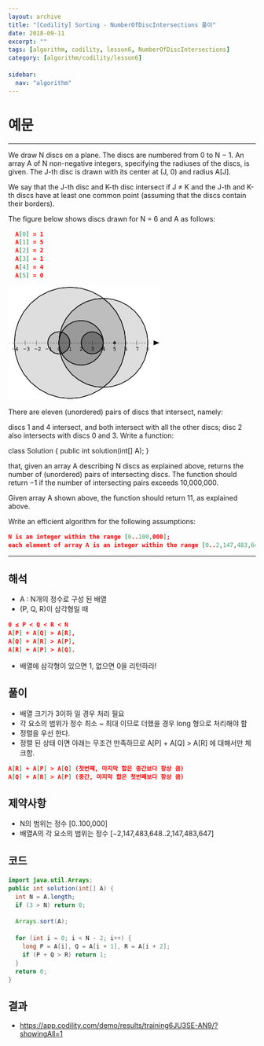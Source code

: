 ```yaml
---
layout: archive
title: "[Codility] Sorting - NumberOfDiscIntersections 풀이"
date: 2018-09-11
excerpt: ""
tags: [algorithm, codility, lesson6, NumberOfDiscIntersections]
category: [algorithm/codility/lesson6]

sidebar:
  nav: "algorithm"
---
```


# 예문

* * *

We draw N discs on a plane. The discs are numbered from 0 to N − 1. An array A of N non-negative integers, specifying the radiuses of the discs, is given. The J-th disc is drawn with its center at (J, 0) and radius A[J].

We say that the J-th disc and K-th disc intersect if J ≠ K and the J-th and K-th discs have at least one common point (assuming that the discs contain their borders).

The figure below shows discs drawn for N = 6 and A as follows:

``` json
  A[0] = 1
  A[1] = 5
  A[2] = 2
  A[3] = 1
  A[4] = 4
  A[5] = 0
```

![NumberOfDiscIntersections01](/assets/image/algorithm/codility/NumberOfDiscIntersections01.png)

There are eleven (unordered) pairs of discs that intersect, namely:

discs 1 and 4 intersect, and both intersect with all the other discs;
disc 2 also intersects with discs 0 and 3.
Write a function:

class Solution { public int solution(int[] A); }

that, given an array A describing N discs as explained above, returns the number of (unordered) pairs of intersecting discs. The function should return −1 if the number of intersecting pairs exceeds 10,000,000.

Given array A shown above, the function should return 11, as explained above.

Write an efficient algorithm for the following assumptions:

``` json
N is an integer within the range [0..100,000];
each element of array A is an integer within the range [0..2,147,483,647].
```

* * *

## 해석

* A : N개의 정수로 구성 된 배열
* (P, Q, R)이 삼각형일 때

``` json
0 ≤ P < Q < R < N
A[P] + A[Q] > A[R],
A[Q] + A[R] > A[P],
A[R] + A[P] > A[Q].
```

* 배열에 삼각형이 있으면 1, 없으면 0을 리턴하라!

## 풀이

* 배열 크기가 3이하 일 경우 처리 필요
* 각 요소의 범위가 정수 최소 ~ 최대 이므로 더했을 경우 long 형으로 처리해야 함
* 정렬을 우선 한다.
* 정렬 된 상태 이면 아래는 무조건 만족하므로 A[P] + A[Q] > A[R] 에 대해서만 체크함.

``` json
A[R] + A[P] > A[Q] (첫번째, 마지막 합은 중간보다 항상 큼)
A[Q] + A[R] > A[P] (중간, 마지막 합은 첫번째보다 항상 큼)
```

## 제약사항

* N의 범위는 정수 [0..100,000]
* 배열A의 각 요소의 범위는 정수 [−2,147,483,648..2,147,483,647]

## 코드

``` java
import java.util.Arrays;
public int solution(int[] A) {
  int N = A.length;
  if (3 > N) return 0;

  Arrays.sort(A);

  for (int i = 0; i < N - 2; i++) {
    long P = A[i], Q = A[i + 1], R = A[i + 2];
    if (P + Q > R) return 1;
  }
  return 0;
}
```

## 결과

* <https://app.codility.com/demo/results/training6JU3SE-AN9/?showingAll=1>